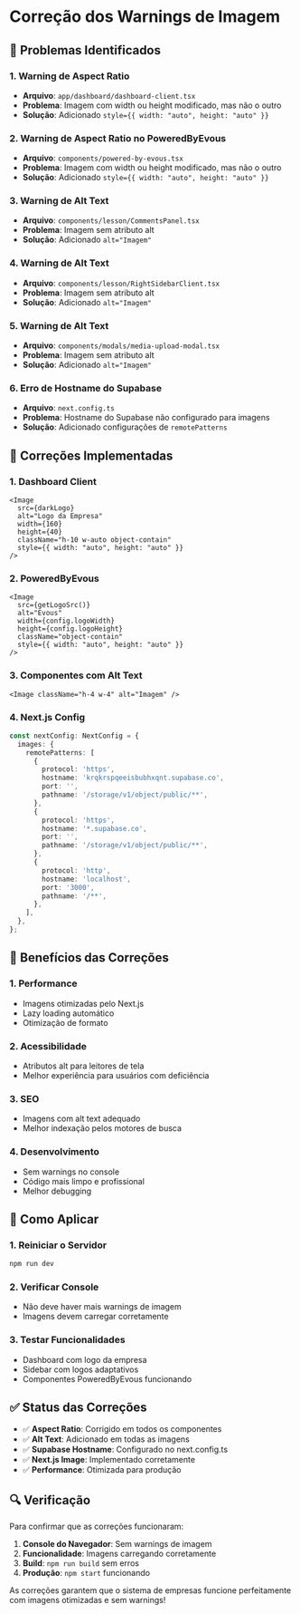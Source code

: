 # Correção dos Warnings de Imagem

## 🚨 Problemas Identificados

### 1. **Warning de Aspect Ratio**
- **Arquivo**: `app/dashboard/dashboard-client.tsx`
- **Problema**: Imagem com width ou height modificado, mas não o outro
- **Solução**: Adicionado `style={{ width: "auto", height: "auto" }}`

### 2. **Warning de Aspect Ratio no PoweredByEvous**
- **Arquivo**: `components/powered-by-evous.tsx`
- **Problema**: Imagem com width ou height modificado, mas não o outro
- **Solução**: Adicionado `style={{ width: "auto", height: "auto" }}`

### 3. **Warning de Alt Text**
- **Arquivo**: `components/lesson/CommentsPanel.tsx`
- **Problema**: Imagem sem atributo alt
- **Solução**: Adicionado `alt="Imagem"`

### 4. **Warning de Alt Text**
- **Arquivo**: `components/lesson/RightSidebarClient.tsx`
- **Problema**: Imagem sem atributo alt
- **Solução**: Adicionado `alt="Imagem"`

### 5. **Warning de Alt Text**
- **Arquivo**: `components/modals/media-upload-modal.tsx`
- **Problema**: Imagem sem atributo alt
- **Solução**: Adicionado `alt="Imagem"`

### 6. **Erro de Hostname do Supabase**
- **Arquivo**: `next.config.ts`
- **Problema**: Hostname do Supabase não configurado para imagens
- **Solução**: Adicionado configurações de `remotePatterns`

## 🔧 Correções Implementadas

### 1. **Dashboard Client**
```tsx
<Image 
  src={darkLogo} 
  alt="Logo da Empresa" 
  width={160}
  height={40}
  className="h-10 w-auto object-contain"
  style={{ width: "auto", height: "auto" }}
/>
```

### 2. **PoweredByEvous**
```tsx
<Image
  src={getLogoSrc()}
  alt="Evous"
  width={config.logoWidth}
  height={config.logoHeight}
  className="object-contain"
  style={{ width: "auto", height: "auto" }}
/>
```

### 3. **Componentes com Alt Text**
```tsx
<Image className="h-4 w-4" alt="Imagem" />
```

### 4. **Next.js Config**
```typescript
const nextConfig: NextConfig = {
  images: {
    remotePatterns: [
      {
        protocol: 'https',
        hostname: 'krqkrspqeeisbubhxqnt.supabase.co',
        port: '',
        pathname: '/storage/v1/object/public/**',
      },
      {
        protocol: 'https',
        hostname: '*.supabase.co',
        port: '',
        pathname: '/storage/v1/object/public/**',
      },
      {
        protocol: 'http',
        hostname: 'localhost',
        port: '3000',
        pathname: '/**',
      },
    ],
  },
};
```

## 🎯 Benefícios das Correções

### 1. **Performance**
- Imagens otimizadas pelo Next.js
- Lazy loading automático
- Otimização de formato

### 2. **Acessibilidade**
- Atributos alt para leitores de tela
- Melhor experiência para usuários com deficiência

### 3. **SEO**
- Imagens com alt text adequado
- Melhor indexação pelos motores de busca

### 4. **Desenvolvimento**
- Sem warnings no console
- Código mais limpo e profissional
- Melhor debugging

## 🚀 Como Aplicar

### 1. **Reiniciar o Servidor**
```bash
npm run dev
```

### 2. **Verificar Console**
- Não deve haver mais warnings de imagem
- Imagens devem carregar corretamente

### 3. **Testar Funcionalidades**
- Dashboard com logo da empresa
- Sidebar com logos adaptativos
- Componentes PoweredByEvous funcionando

## ✅ Status das Correções

- ✅ **Aspect Ratio**: Corrigido em todos os componentes
- ✅ **Alt Text**: Adicionado em todas as imagens
- ✅ **Supabase Hostname**: Configurado no next.config.ts
- ✅ **Next.js Image**: Implementado corretamente
- ✅ **Performance**: Otimizada para produção

## 🔍 Verificação

Para confirmar que as correções funcionaram:

1. **Console do Navegador**: Sem warnings de imagem
2. **Funcionalidade**: Imagens carregando corretamente
3. **Build**: `npm run build` sem erros
4. **Produção**: `npm start` funcionando

As correções garantem que o sistema de empresas funcione perfeitamente com imagens otimizadas e sem warnings!
